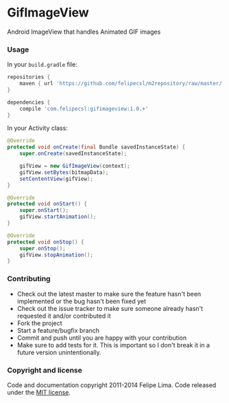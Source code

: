 GifImageView
============

Android ImageView that handles Animated GIF images

### Usage

In your ``build.gradle`` file:

```groovy
repositories {
    maven { url 'https://github.com/felipecsl/m2repository/raw/master/' }
}

dependencies {
    compile 'com.felipecsl:gifimageview:1.0.+'
}
```

In your Activity class:

```java
@Override
protected void onCreate(final Bundle savedInstanceState) {
    super.onCreate(savedInstanceState);

    gifView = new GifImageView(context);
    gifView.setBytes(bitmapData);
    setContentView(gifView);
}

@Override
protected void onStart() {
    super.onStart();
    gifView.startAnimation();
}

@Override
protected void onStop() {
    super.onStop();
    gifView.stopAnimation();
}
```

### Contributing

* Check out the latest master to make sure the feature hasn't been implemented or the bug hasn't been fixed yet
* Check out the issue tracker to make sure someone already hasn't requested it and/or contributed it
* Fork the project
* Start a feature/bugfix branch
* Commit and push until you are happy with your contribution
* Make sure to add tests for it. This is important so I don't break it in a future version unintentionally.

### Copyright and license

Code and documentation copyright 2011-2014 Felipe Lima.
Code released under the [MIT license](https://github.com/felipecsl/GifImageView/blob/master/LICENSE.txt).
